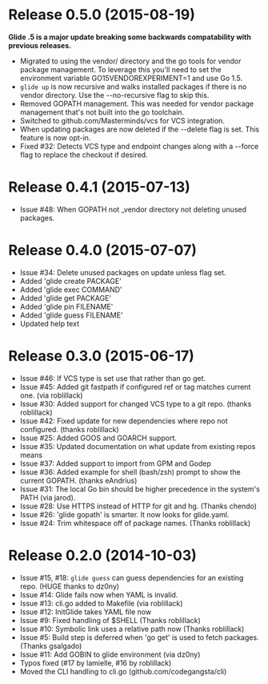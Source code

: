 # Release 0.5.0 (2015-08-19)

**Glide .5 is a major update breaking some backwards compatability with
previous releases.**

- Migrated to using the vendor/ directory and the go tools for vendor
  package management. To leverage this you'll need to set the
  environment variable GO15VENDOREXPERIMENT=1 and use Go 1.5.
- `glide up` is now recursive and walks installed packages if there is
  no vendor directory. Use the --no-recursive flag to skip this.
- Removed GOPATH management. This was needed for vendor package
  management that's not built into the go toolchain.
- Switched to github.com/Masterminds/vcs for VCS integration.
- When updating packages are now deleted if the --delete flag is set.
  This feature is now opt-in.
- Fixed #32: Detects VCS type and endpoint changes along with a --force flag
  to replace the checkout if desired.

# Release 0.4.1 (2015-07-13)

- Issue #48: When GOPATH not _vendor directory not deleting unused packages.

# Release 0.4.0 (2015-07-07)

- Issue #34: Delete unused packages on update unless flag set.
- Added 'glide create PACKAGE'
- Added 'glide exec COMMAND'
- Added 'glide get PACKAGE'
- Added 'glide pin FILENAME'
- Added 'glide guess FILENAME'
- Updated help text

# Release 0.3.0 (2015-06-17)

- Issue #46: If VCS type is set use that rather than go get.
- Issue #45: Added git fastpath if configured ref or tag matches current
  one. (via roblillack)
- Issue #30: Added support for changed VCS type to a git repo. (thanks roblillack)
- Issue #42: Fixed update for new dependencies where repo not configured.
  (thanks roblillack)
- Issue #25: Added GOOS and GOARCH support.
- Issue #35: Updated documentation on what update from existing repos means
- Issue #37: Added support to import from GPM and Godep
- Issue #36: Added example for shell (bash/zsh) prompt to show the current
  GOPATH. (thanks eAndrius)
- Issue #31: The local Go bin should be higher precedence in the
  system's PATH (via jarod).
- Issue #28: Use HTTPS instead of HTTP for git and hg. (Thanks chendo)
- Issue #26: 'glide gopath' is smarter. It now looks for glide.yaml.
- Issue #24: Trim whitespace off of package names. (Thanks roblillack)

# Release 0.2.0 (2014-10-03)

- Issue #15, #18: `glide guess` can guess dependencies for an existing
  repo. (HUGE thanks to dz0ny)
- Issue #14: Glide fails now when YAML is invalid.
- Issue #13: cli.go added to Makefile (via roblillack)
- Issue #12: InitGlide takes YAML file now
- Issue #9: Fixed handling of $SHELL (Thanks roblillack)
- Issue #10: Symbolic link uses a relative path now (Thanks roblillack)
- Issue #5: Build step is deferred when 'go get' is used to fetch
  packages. (Thanks gsalgado)
- Issue #11: Add GOBIN to glide environment (via dz0ny)
- Typos fixed (#17 by lamielle, #16 by roblillack)
- Moved the CLI handling to cli.go (github.com/codegangsta/cli)
